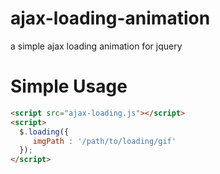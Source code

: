 # ajax-loading-animation
a simple ajax loading animation for jquery

# Simple Usage

```html
<script src="ajax-loading.js"></script>
<script>
  $.loading({
     imgPath : '/path/to/loading/gif'
  });
</script>
```

